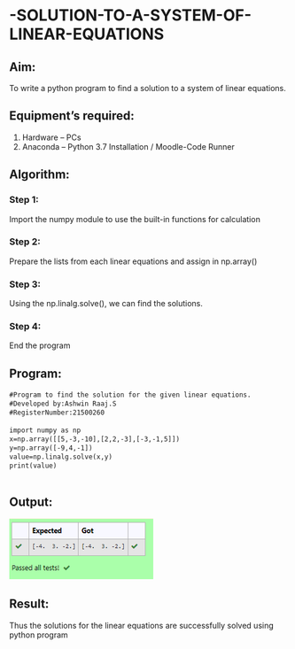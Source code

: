 # -SOLUTION-TO-A-SYSTEM-OF-LINEAR-EQUATIONS
## Aim:
To write a python program to find a solution to a system of linear equations.
## Equipment’s required:
1. 	Hardware – PCs
2. 	Anaconda – Python 3.7 Installation / Moodle-Code Runner
## Algorithm:
### Step 1: 
Import the numpy module to use the built-in functions for calculation
### Step 2: 
Prepare the lists from each linear equations and assign in np.array()
### Step 3: 
Using the np.linalg.solve(), we can find the solutions.
### Step 4: 
End the program
## Program:
~~~
#Program to find the solution for the given linear equations.
#Developed by:Ashwin Raaj.S
#RegisterNumber:21500260

import numpy as np
x=np.array([[5,-3,-10],[2,2,-3],[-3,-1,5]])
y=np.array([-9,4,-1])
value=np.linalg.solve(x,y)
print(value)


~~~

## Output:
![Output 1](ops.png)
## Result: 
Thus the solutions for the linear equations are successfully solved using python program

